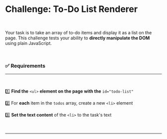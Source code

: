 # Challenge: To-Do List Renderer

&nbsp;

Your task is to take an array of to-do items and display it as a list on the page. This challenge tests your ability to **directly manipulate the DOM** using plain JavaScript.

&nbsp;

### ✅ Requirements
---

&nbsp;

1️⃣ **Find the** `<ul>` **element on the page with the** `id="todo-list"`

2️⃣ For **each** item in the `todos` array, create a new `<li>` element

3️⃣ **Set the text content** of the `<li>` to the task's text

&nbsp;

---